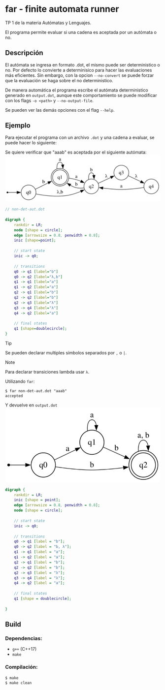 # far - finite automata runner
TP 1 de la materia Autómatas y Lenguajes.

El programa permite evaluar si una cadena es aceptada por un autómata o no.

## Descripción
El autómata se ingresa en formato .dot, el mismo puede ser deterministico o no.
Por defecto lo convierte a determinisico para hacer las evaluaciones más eficientes. Sin embargo, con la opcion `--no-convert` se puede forzar que la evaluación se haga sobre el no deterministico.

De manera automática el programa escribe el autómata deterministico generado en `output.dot`, aunque este comportamiento se puede modificar con los flags `-o <path>` y `--no-output-file`.


Se pueden ver las demás opciones con el flag `--help`.

## Ejemplo

Para ejecutar el programa con un archivo `.dot` y una cadena a evaluar, se puede hacer lo siguiente:

Se quiere verificar que "aaab" es aceptada por el siguiente autómata:
![non deterministic automata](non-det-aut.svg)

````dot
// non-det-aut.dot

digraph {
    rankdir = LR;
    node [shape = circle];
    edge [arrowsize = 0.8, penwidth = 0.8];
    inic [shape=point];

    // start state
    inic -> q0;

    // transitions
    q0 -> q1 [label="b"]
    q0 -> q2 [label="λ,b"]
    q1 -> q1 [label="a"]
    q1 -> q2 [label="a"]
    q2 -> q1 [label="b"]
    q2 -> q2 [label="b"]
    q2 -> q3 [label="λ"]
    q3 -> q4 [label="λ"]
    q4 -> q2 [label="a"]

    // final states
    q1 [shape=doublecircle];
}
````

> [!TIP]
> Se pueden declarar multiples símbolos separados por `,` o  `|`.

> [!NOTE]
> Para declarar transiciones lambda usar `λ`.

Utilizando `far`:

````
$ far non-det-aut.dot "aaab"
accepted
````

Y devuelve en `output.dot`
![output (equivalent deterministic automata)](output-non-det-aut.svg)

````dot
digraph {
    rankdir = LR;
    inic [shape = point];
    edge [arrowsize = 0.8, penwidth = 0.8];
    node [shape = circle];

    // start state
    inic -> q0;

    // transitions
    q0 -> q1 [label = "b"];
    q0 -> q2 [label = "b, λ"];
    q1 -> q1 [label = "a"];
    q1 -> q2 [label = "a"];
    q2 -> q1 [label = "b"];
    q2 -> q2 [label = "b"];
    q2 -> q3 [label = "λ"];
    q3 -> q4 [label = "λ"];
    q4 -> q2 [label = "a"];

    // final states
    q1 [shape = doublecircle];

}

````

## Build

### Dependencias:

- `g++` (C++17)
- `make`

### Compilación:
````
$ make
$ make clean
````
